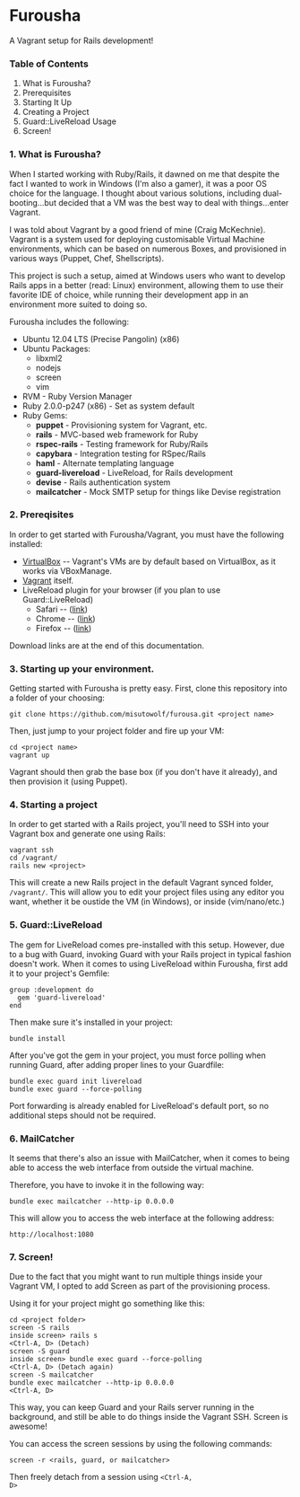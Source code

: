 # Furousha

A Vagrant setup for Rails development!

### Table of Contents

1.  What is Furousha?
2.  Prerequisites
3.  Starting It Up
4.  Creating a Project
5.  Guard::LiveReload Usage
6.  Screen!

### 1.  What is Furousha?

When I started working with Ruby/Rails, it dawned on me that despite the fact I 
wanted to work in Windows (I'm also a gamer), it was a poor OS choice for the 
language.  I thought about various solutions, including dual-booting...but 
decided that a VM was the best way to deal with things...enter Vagrant.

I was told about Vagrant by a good friend of mine (Craig McKechnie).  Vagrant 
is a system used for deploying customisable Virtual Machine environments, which 
can be based on numerous Boxes, and provisioned in various ways (Puppet, Chef, 
Shellscripts). 

This project is such a setup, aimed at Windows users who want to develop Rails 
apps in a better (read: Linux) environment, allowing them to use their favorite 
IDE of choice, while running their development app in an environment more suited 
to doing so.

Furousha includes the following:

* Ubuntu 12.04 LTS (Precise Pangolin) (x86)
* Ubuntu Packages:
  * libxml2
  * nodejs
  * screen
  * vim
* RVM - Ruby Version Manager
* Ruby 2.0.0-p247 (x86) - Set as system default
* Ruby Gems:
  * **puppet** - Provisioning system for Vagrant, etc.
  * **rails** - MVC-based web framework for Ruby
  * **rspec-rails** - Testing framework for Ruby/Rails
  * **capybara** - Integration testing for RSpec/Rails
  * **haml** - Alternate templating language
  * **guard-livereload** - LiveReload, for Rails development
  * **devise** - Rails authentication system
  * **mailcatcher** - Mock SMTP setup for things like Devise registration

### 2.  Prereqisites

In order to get started with Furousha/Vagrant, you must have the following 
installed:

* [VirtualBox](http://virtualbox.org) -- Vagrant's VMs are by default based on 
VirtualBox, as it works via VBoxManage.
* [Vagrant](http://vagrantup.com) itself.
* LiveReload plugin for your browser (if you plan to use Guard::LiveReload)
  * Safari -- ([link](http://download.livereload.com/2.0.9/LiveReload-2.0.9.safariextz))
  * Chrome -- ([link](https://chrome.google.com/webstore/detail/livereload/jnihajbhpnppcggbcgedagnkighmdlei))
  * Firefox -- ([link](http://download.livereload.com/2.0.8/LiveReload-2.0.8.xpi))

Download links are at the end of this documentation.

### 3.  Starting up your environment.

Getting started with Furousha is pretty easy.  First, clone this repository into 
a folder of your choosing:

    git clone https://github.com/misutowolf/furousa.git <project name>

Then, just jump to your project folder and fire up your VM:

    cd <project name>
    vagrant up

Vagrant should then grab the base box (if you don't have it already), and then
 provision it (using Puppet).

### 4.  Starting a project

In order to get started with a Rails project, you'll need to SSH into your 
Vagrant box and generate one using Rails:

    vagrant ssh
    cd /vagrant/
    rails new <project>

This will create a new Rails project in the default Vagrant synced folder, 
<code>/vagrant/</code>.  This will allow you to edit your project files using
any editor you want, whether it be oustide the VM (in Windows), or inside 
(vim/nano/etc.)

### 5.  Guard::LiveReload

The gem for LiveReload comes pre-installed with this setup.  However, due to a 
bug with Guard, invoking Guard with your Rails project in typical fashion 
doesn't work.  When it comes to using LiveReload within Furousha, first add it 
to your project's Gemfile:

    group :development do
      gem 'guard-livereload'
    end

Then make sure it's installed in your project:

    bundle install

After you've got the gem in your project, you must force polling when running 
Guard, after adding proper lines to your Guardfile:

    bundle exec guard init livereload
    bundle exec guard --force-polling

Port forwarding is already enabled for LiveReload's default port, so no 
additional steps should not be required.

### 6.  MailCatcher

It seems that there's also an issue with MailCatcher, when it comes to being 
able to access the web interface from outside the virtual machine.

Therefore, you have to invoke it in the following way:

    bundle exec mailcatcher --http-ip 0.0.0.0

This will allow you to access the web interface at the following address:

    http://localhost:1080

### 7.  Screen!

Due to the fact that you might want to run multiple things inside your Vagrant 
VM, I opted to add Screen as part of the provisioning process.

Using it for your project might go something like this:

    cd <project folder>
    screen -S rails
    inside screen> rails s
    <Ctrl-A, D> (Detach)
    screen -S guard
    inside screen> bundle exec guard --force-polling
    <Ctrl-A, D> (Detach again)
    screen -S mailcatcher
    bundle exec mailcatcher --http-ip 0.0.0.0
    <Ctrl-A, D>

This way, you can keep Guard and your Rails server running in the background, 
and still be able to do things inside the Vagrant SSH.  Screen is awesome!

You can access the screen sessions by using the following commands:

    screen -r <rails, guard, or mailcatcher>

Then freely detach from a session using <code><Ctrl-A, D></code>